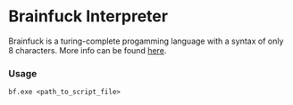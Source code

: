 # Brainfuck Interpreter

Brainfuck is a turing-complete progamming language with a syntax of only 8 characters. More info can be found [here](https://esolangs.org/wiki/brainfuck).

### Usage
```
bf.exe <path_to_script_file>
```
